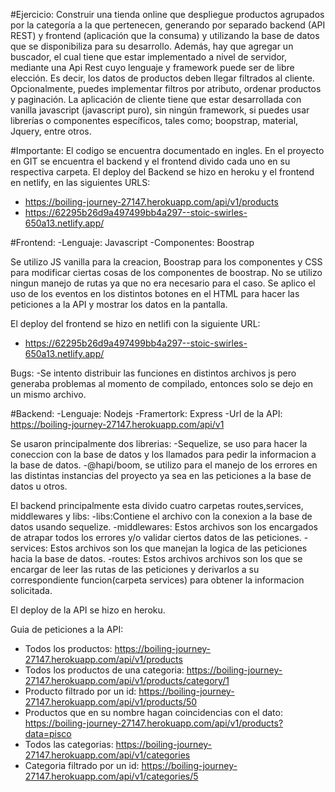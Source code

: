 #Ejercicio:
Construir una tienda online que despliegue productos agrupados por la categoría a
la que pertenecen, generando por separado backend (API REST) y frontend
(aplicación que la consuma) y utilizando la base de datos que se disponibiliza para
su desarrollo.
Además, hay que agregar un buscador, el cual tiene que estar implementado a nivel
de servidor, mediante una Api Rest cuyo lenguaje y framework puede ser de libre
elección. Es decir, los datos de productos deben llegar filtrados al cliente.
Opcionalmente, puedes implementar filtros por atributo, ordenar productos y
paginación.
La aplicación de cliente tiene que estar desarrollada con vanilla javascript
(javascript puro), sin ningún framework, si puedes usar librerías o componentes
específicos, tales como; boopstrap, material, Jquery, entre otros.

#Importante:
El codigo se encuentra documentado en ingles.
En el proyecto en GIT se encuentra el backend y el frontend divido cada uno en su respectiva carpeta. El deploy del Backend se hizo en heroku y el frontend en netlify, en las siguientes URLS:

- https://boiling-journey-27147.herokuapp.com/api/v1/products
- https://62295b26d9a497499bb4a297--stoic-swirles-650a13.netlify.app/

#Frontend:
-Lenguaje: Javascript
-Componentes: Boostrap

Se utilizo JS vanilla para la creacion, Boostrap para los componentes y CSS para modificar ciertas cosas de los componentes de boostrap. No se utilizo ningun manejo de rutas ya que no era necesario para el caso.
Se aplico el uso de los eventos en los distintos botones en el HTML para hacer las peticiones a la API y mostrar los datos en la pantalla.

El deploy del frontend se hizo en netlifi con la siguiente URL:

- https://62295b26d9a497499bb4a297--stoic-swirles-650a13.netlify.app/

Bugs:
-Se intento distribuir las funciones en distintos archivos js pero generaba problemas al momento de compilado, entonces solo se dejo en un mismo archivo.

#Backend:
-Lenguaje: Nodejs
-Framertork: Express
-Url de la API: https://boiling-journey-27147.herokuapp.com/api/v1

Se usaron principalmente dos librerias:
-Sequelize, se uso para hacer la coneccion con la base de datos y los llamados para pedir la informacion a la base de datos.
-@hapi/boom, se utilizo para el manejo de los errores en las distintas instancias del proyecto ya sea en las peticiones a la base de datos u otros.

El backend principalmente esta divido cuatro carpetas routes,services, middlewares y libs:
-libs:Contiene el archivo con la conexion a la base de datos usando sequelize.
-middlewares: Estos archivos son los encargados de atrapar todos los errores y/o validar ciertos datos de las peticiones.
-services: Estos archivos son los que manejan la logica de las peticiones hacia la base de datos.
-routes: Estos archivos archivos son los que se encargar de leer las rutas de las peticiones y derivarlos a su correspondiente funcion(carpeta services) para obtener la informacion solicitada.

El deploy de la API se hizo en heroku.

Guia de peticiones a la API:

- Todos los productos: https://boiling-journey-27147.herokuapp.com/api/v1/products
- Todos los productos de una categoria: https://boiling-journey-27147.herokuapp.com/api/v1/products/category/1
- Producto filtrado por un id: https://boiling-journey-27147.herokuapp.com/api/v1/products/50
- Productos que en su nombre hagan coincidencias con el dato: https://boiling-journey-27147.herokuapp.com/api/v1/products?data=pisco
- Todos las categorias: https://boiling-journey-27147.herokuapp.com/api/v1/categories
- Categoria filtrado por un id: https://boiling-journey-27147.herokuapp.com/api/v1/categories/5
